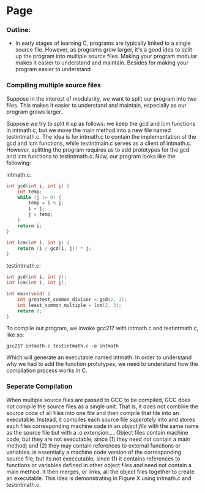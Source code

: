 # Page

### Outline:

* In early stages of learning C, programs are typically lmited to a single source file. However, as programs grow larger, it's a good idea to split up the program into multiple source files. Making your program modular makes it easier to understand and maintain. Besides for making your program easier to understand&#x20;

### Compiling multiple source files&#x20;

Suppose in the interest of modularity, we want to split our program into two files. This makes it easier to understand and maintain, especially as our program grows larger.&#x20;

Suppose we try to split it up as follows: we keep the gcd and lcm functions in intmath.c, but we move the main method into a new file named testintmath.c. The idea is for intmath.c to contain the implementation of the gcd and lcm functions, while testintmain.c serves as a client of intmath.c. However, splitting the program requires us to add prototypes for the gcd and lcm functions to testintmath.c. Now, our program looks like the following:&#x20;

intmath.c:

```c
int gcd(int i, int j) {
    int temp;
    while (j != 0) {
        temp = i % j;
        i = j;
        j = temp;
    } 
    return i;
} 

int lcm(int i, int j) {
    return (i / gcd(i, j)) * j;
}
```

testintmath.c:

```c
int gcd(int i, int j);
int lcm(int i, int j);

int main(void) {
    int greatest_common_divisor = gcd(2, 3);
    int least_common_multiple = lcm(2, 3);
    return 0; 
}
```



To compile out program, we invoke gcc217 with intmath.c and testintmath.c, like so:

```
gcc217 intmath.c testintmath.c -o intmath
```

Which will generate an executable named intmath. In order to understand why we had to add the function prototypes, we need to understand how the compilation process works in C.&#x20;

### Seperate Compilation

When multiple source files are passed to GCC to be compiled, GCC does not compile the source files as a single unit. That is, it does not combine the source code of all files into one file and then compile that file into an executable. Instead, it compiles each source file _seperately_ into and stores each files corresponding machine code in an _object file_ with the same name as the source file but with a .o extension_._ Object files contain machine code, but they are not executable, since (1) they need not contain a main method; and (2) they may contain references to external functions or variables.  is essentially a machine code version of the corresponding source file, but its not execcutable, since (1) it contains references to functions or variables defined in other object files and need not contain a main method.  It then merges, or links, all the object files together to create an executable. This idea is demonstrating in Figure X using intmath.c and testintmath.c.&#x20;
